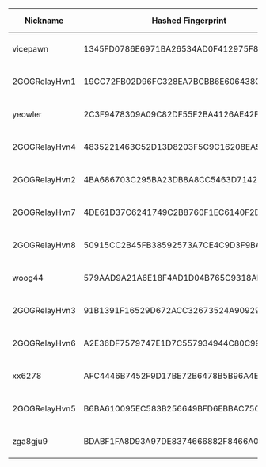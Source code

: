 | Nickname |  Hashed Fingerprint	| Or Addresses | Contact | Running | Flags | Last Seen | First Seen | Last Restarted | Advertised Bandwidth | Platform | Version | Version Status | Recommended Version | Verified hostnames | Exit policy |
|---|---|---|---|---|---|---|---|---|---|---|---|---|---|---|---|
|vicepawn | 1345FD0786E6971BA26534AD0F412975F8312315 | ["156.67.24.239:22222","[2a02:c207:2284:7074::1]:22222"] | replACE29-3unthreAD887_BUNDle57-6@offshore.rocks | true | Running, Valid | 2025-10-09 01:00:00 | 2025-10-09 01:00:00 | 2025-10-09 00:39:54 | 0 | Tor 0.4.8.18 on Linux | 0.4.8.18 | recommended | true | ["vmi2847074.contaboserver.net"] | ["reject *:*"]|
|2GOGRelayHvn1 | 19CC72FB02D96FC328EA7BCBB6E606438CFBA008 | ["176.65.132.34:1443"] | abuse.gog.tor AT proton.me | true | Running, V2Dir, Valid | 2025-10-09 01:00:00 | 2025-10-09 00:00:00 | 2025-10-08 23:08:02 | 0 | Tor 0.4.8.18 on Linux | 0.4.8.18 | recommended | true | N/A | ["reject *:*"]|
|yeowler | 2C3F9478309A09C82DF55F2BA4126AE42F8848E5 | ["37.143.130.63:22222","[2a11:840:8:1b::35c3:a9e4]:22222"] | replACE29-3unthreAD887_BUNDle57-6@offshore.rocks | true | Running, Valid | 2025-10-09 01:00:00 | 2025-10-09 01:00:00 | 2025-10-09 00:03:47 | 0 | Tor 0.4.8.18 on Linux | 0.4.8.18 | recommended | true | N/A | ["reject *:*"]|
|2GOGRelayHvn4 | 4835221463C52D13D8203F5C9C16208EA53072B9 | ["176.65.132.34:4443"] | abuse.gog.tor AT proton.me | true | Running, V2Dir, Valid | 2025-10-09 01:00:00 | 2025-10-09 00:00:00 | 2025-10-08 23:08:16 | 0 | Tor 0.4.8.18 on Linux | 0.4.8.18 | recommended | true | N/A | ["reject *:*"]|
|2GOGRelayHvn2 | 4BA686703C295BA23DB8A8CC5463D714244D18D1 | ["176.65.132.34:2443"] | abuse.gog.tor AT proton.me | true | Running, V2Dir, Valid | 2025-10-09 01:00:00 | 2025-10-09 00:00:00 | 2025-10-08 23:08:07 | 0 | Tor 0.4.8.18 on Linux | 0.4.8.18 | recommended | true | N/A | ["reject *:*"]|
|2GOGRelayHvn7 | 4DE61D37C6241749C2B8760F1EC6140F2D8B1D63 | ["176.65.132.34:7443"] | abuse.gog.tor AT proton.me | true | Running, V2Dir, Valid | 2025-10-09 01:00:00 | 2025-10-09 00:00:00 | 2025-10-08 23:08:31 | 0 | Tor 0.4.8.18 on Linux | 0.4.8.18 | recommended | true | N/A | ["reject *:*"]|
|2GOGRelayHvn8 | 50915CC2B45FB38592573A7CE4C9D3F9BA77695E | ["176.65.132.34:8443"] | abuse.gog.tor AT proton.me | true | Running, V2Dir, Valid | 2025-10-09 01:00:00 | 2025-10-09 00:00:00 | 2025-10-08 23:08:36 | 0 | Tor 0.4.8.18 on Linux | 0.4.8.18 | recommended | true | N/A | ["reject *:*"]|
|woog44 | 579AAD9A21A6E18F4AD1D04B765C9318AF321FFA | ["156.67.24.238:22222","[2a02:c207:2284:7073::1]:22222"] | replACE29-3unthreAD887_BUNDle57-6@offshore.rocks | true | Running, Valid | 2025-10-09 01:00:00 | 2025-10-09 01:00:00 | 2025-10-09 00:10:52 | 0 | Tor 0.4.8.18 on Linux | 0.4.8.18 | recommended | true | ["vmi2847073.contaboserver.net"] | ["reject *:*"]|
|2GOGRelayHvn3 | 91B1391F16529D672ACC32673524A909290C92D5 | ["176.65.132.34:3443"] | abuse.gog.tor AT proton.me | true | Running, V2Dir, Valid | 2025-10-09 01:00:00 | 2025-10-09 00:00:00 | 2025-10-08 23:08:12 | 0 | Tor 0.4.8.18 on Linux | 0.4.8.18 | recommended | true | N/A | ["reject *:*"]|
|2GOGRelayHvn6 | A2E36DF7579747E1D7C557934944C80C99EE7A94 | ["176.65.132.34:6443"] | abuse.gog.tor AT proton.me | true | Running, V2Dir, Valid | 2025-10-09 01:00:00 | 2025-10-09 00:00:00 | 2025-10-08 23:08:26 | 0 | Tor 0.4.8.18 on Linux | 0.4.8.18 | recommended | true | N/A | ["reject *:*"]|
|xx6278 | AFC4446B7452F9D17BE72B6478B5B96A4EB0F8A0 | ["156.67.24.236:22222","[2a02:c207:2284:7072::1]:22222"] | replACE29-3unthreAD887_BUNDle57-6@offshore.rocks | true | Running, Valid | 2025-10-09 01:00:00 | 2025-10-09 01:00:00 | 2025-10-09 00:10:40 | 0 | Tor 0.4.8.18 on Linux | 0.4.8.18 | recommended | true | ["vmi2847072.contaboserver.net"] | ["reject *:*"]|
|2GOGRelayHvn5 | B6BA610095EC583B256649BFD6EBBAC75C334C63 | ["176.65.132.34:5443"] | abuse.gog.tor AT proton.me | true | Running, V2Dir, Valid | 2025-10-09 01:00:00 | 2025-10-09 00:00:00 | 2025-10-08 23:08:20 | 0 | Tor 0.4.8.18 on Linux | 0.4.8.18 | recommended | true | N/A | ["reject *:*"]|
|zga8gju9 | BDABF1FA8D93A97DE8374666882F8466A0589BEE | ["86.54.83.222:22222","[2a11:840:16:1b::22bf:5912]:22222"] | replACE29-3unthreAD887_BUNDle57-6@offshore.rocks | true | Running, Valid | 2025-10-09 01:00:00 | 2025-10-09 01:00:00 | 2025-10-09 00:03:03 | 0 | Tor 0.4.8.18 on Linux | 0.4.8.18 | recommended | true | N/A | ["reject *:*"]|
